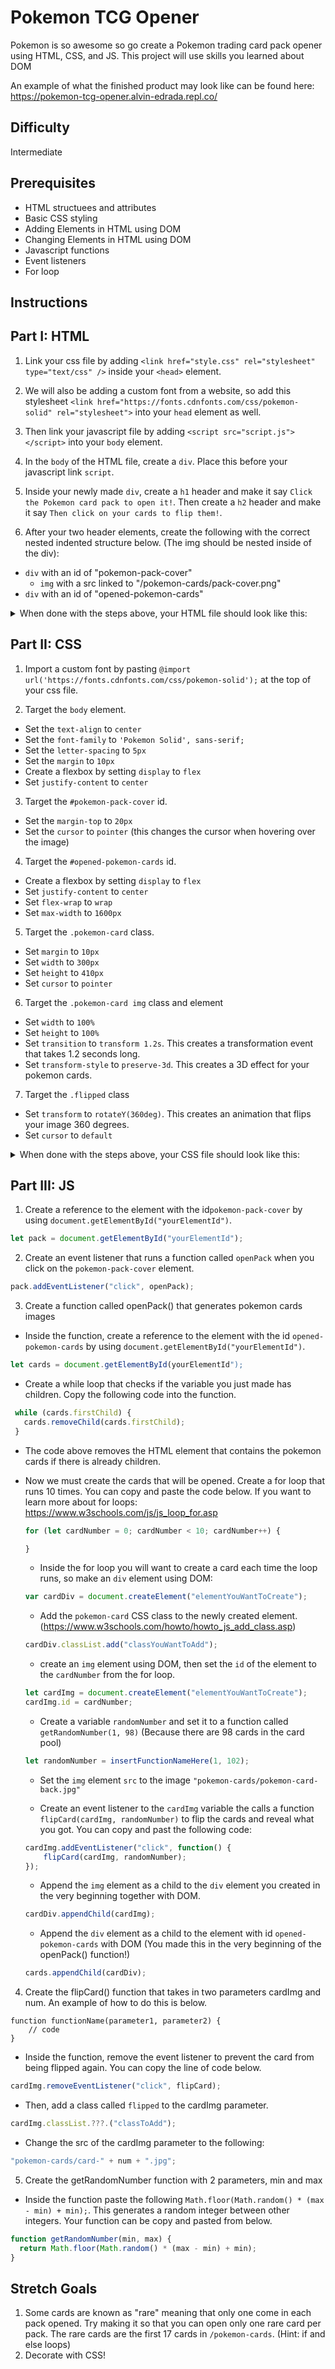 # Pokemon TCG Opener

Pokemon is so awesome so go create a Pokemon trading card pack opener using HTML, CSS, and JS. This project will use skills you learned about DOM

An example of what the finished product may look like can be found here: https://pokemon-tcg-opener.alvin-edrada.repl.co/

## Difficulty
Intermediate

## Prerequisites
* HTML structuees and attributes
* Basic CSS styling
* Adding Elements in HTML using DOM
* Changing Elements in HTML using DOM
* Javascript functions
* Event listeners
* For loop

## Instructions

## Part I: HTML

1. Link your css file by adding ```<link href="style.css" rel="stylesheet" type="text/css" />``` inside your ```<head>``` element. 

2. We will also be adding a custom font from a website, so add this stylesheet ```<link href="https://fonts.cdnfonts.com/css/pokemon-solid" rel="stylesheet">``` into your ```head``` element as well.

3. Then link your javascript file by adding ```<script src="script.js"></script>``` into your ```body``` element.

4. In the ```body``` of the HTML file, create a ```div```. Place this before your javascript link ```script```.

5. Inside your newly made ```div```, create a ```h1``` header and make it say ```Click the Pokemon card pack to open it!```. Then create a ```h2``` header and make it say ```Then click on your cards to flip them!```.

6. After your two header elements, create the following with the correct nested indented structure below. (The img should be nested inside of the div):
  * ```div``` with an id of "pokemon-pack-cover"
    * ```img``` with a src linked to "/pokemon-cards/pack-cover.png"
  * ```div``` with an id of "opened-pokemon-cards"
  
  
<details>
      <summary>When done with the steps above, your HTML file should look like this:</summary>

``` HTML
<!DOCTYPE html>
<html>

<head>
  <meta charset="utf-8">
  <meta name="viewport" content="width=device-width">
  <title>replit</title>
  <link href="style.css" rel="stylesheet" type="text/css" />
  <link href="https://fonts.cdnfonts.com/css/pokemon-solid" rel="stylesheet">
</head>

<body>
  <div>
    <h1>Click the Pokemon card pack to open it!</h1>
    <h2>Then click on your cards to flip them!</h2>
    <div id="pokemon-pack-cover">
      <img src="pokemon-cards/pack-cover.png">
    </div>
    <div id="opened-pokemon-cards">
    </div>
  </div>
  <script src="script.js"></script>
</body>

</html>
```
</details>

## Part II: CSS
1. Import a custom font by pasting ```@import url('https://fonts.cdnfonts.com/css/pokemon-solid');``` at the top of your css file.

2. Target the ```body``` element.
  * Set the ```text-align``` to ```center```
  * Set the ```font-family``` to ```'Pokemon Solid', sans-serif;```
  * Set the ```letter-spacing``` to ```5px```
  * Set the ```margin``` to ```10px```
  * Create a flexbox by setting ```display``` to ```flex```
  * Set ```justify-content``` to ```center```
  
3. Target the ```#pokemon-pack-cover``` id.
  * Set the ```margin-top``` to ```20px```
  * Set the ```cursor``` to ```pointer``` (this changes the cursor when hovering over the image)
  
4. Target the ```#opened-pokemon-cards``` id.
  * Create a flexbox by setting ```display``` to ```flex```
  * Set ```justify-content``` to ```center```
  * Set ```flex-wrap``` to ```wrap```
  * Set ```max-width``` to ```1600px```
  
5. Target the ```.pokemon-card``` class.
  * Set ```margin``` to ```10px```
  * Set ```width``` to ```300px```
  * Set ```height``` to ```410px```
  * Set ```cursor``` to ```pointer```
  
6. Target the ```.pokemon-card img``` class and element
  * Set ```width``` to ```100%```
  * Set ```height``` to ```100%```
  * Set ```transition``` to ```transform 1.2s```. This creates a transformation event that takes 1.2 seconds long.
  * Set ```transform-style``` to ```preserve-3d```. This creates a 3D effect for your pokemon cards.
  
7. Target the ```.flipped``` class
  * Set ```transform``` to ```rotateY(360deg)```. This creates an animation that flips your image 360 degrees.
  * Set ```cursor``` to ```default```

<details>
      <summary>When done with the steps above, your CSS file should look like this:</summary>

``` CSS
@import url('https://fonts.cdnfonts.com/css/pokemon-solid');

body {
  display: flex;
  justify-content: center;
  margin: 10px;
  font-family: 'Pokemon Solid', sans-serif;
  letter-spacing: 5px;
  text-align: center;
}

#pokemon-pack-cover {
  margin-top: 20px;
  cursor: pointer;
}

/* stretch goals grid*/
#opened-pokemon-cards {
  display: flex;
  flex-wrap: wrap;
  justify-content: center;
  max-width: 1600px;
}

.pokemon-card {
  margin: 10px;
  width: 300px;
  height: 410px;
  cursor: pointer;
}

.pokemon-card img {
  width: 100%;
  height: 100%;
  transition: transform 1.2s;
  transform-style: preserve-3d;
  
}

.flipped {
  transform: rotateY(360deg);
  cursor: default;
}

```
</details>

## Part III: JS

1. Create a reference to the element with the id```pokemon-pack-cover``` by using ```document.getElementById("yourElementId")```.

``` javascript
let pack = document.getElementById("yourElementId");
```

2. Create an event listener that runs a function called ```openPack``` when you click on the ```pokemon-pack-cover``` element.

``` javascript
pack.addEventListener("click", openPack);
```


3. Create a function called openPack() that generates pokemon cards images
* Inside the function, create a reference to the element with the id ```opened-pokemon-cards``` by using ```document.getElementById("yourElementId")```.

``` javascript
let cards = document.getElementById(yourElementId");
```

* Create a while loop that checks if the variable you just made has children. Copy the following code into the function.
 ``` javascript
  while (cards.firstChild) {
    cards.removeChild(cards.firstChild);
  }
 ```
  * The code above removes the HTML element that contains the pokemon cards if there is already children.
  
* Now we must create the cards that will be opened. Create a for loop that runs 10 times. You can copy and paste the code below. If you want to learn more about for loops: https://www.w3schools.com/js/js_loop_for.asp

  ``` javascript
  for (let cardNumber = 0; cardNumber < 10; cardNumber++) {

  }
  ```

  * Inside the for loop you will want to create a card each time the loop runs, so make an ```div``` element using DOM:
  ``` javascript
  var cardDiv = document.createElement("elementYouWantToCreate");
  ```
  
  * Add the ```pokemon-card``` CSS class to the newly created element. (https://www.w3schools.com/howto/howto_js_add_class.asp)
  ``` javascript
  cardDiv.classList.add("classYouWantToAdd");
  ```

  * create an ```img``` element using DOM, then set the ```id``` of the element to the ```cardNumber``` from the for loop.
  ``` javascript
  let cardImg = document.createElement("elementYouWantToCreate");
  cardImg.id = cardNumber;
  ```

  * Create a variable ```randomNumber``` and set it to a function called ```getRandomNumber(1, 98)``` (Because there are 98 cards in the card pool)
  ``` javascript
  let randomNumber = insertFunctionNameHere(1, 102);
  ```
  
  * Set the ```img``` element ```src``` to the image ```"pokemon-cards/pokemon-card-back.jpg"```
  
  * Create an event listener to the ```cardImg``` variable the calls a function ```flipCard(cardImg, randomNumber)``` to flip the cards and reveal what you got. You can copy and past the following code:
  ``` javascript
  cardImg.addEventListener("click", function() {
      flipCard(cardImg, randomNumber);
  });
  ```
  
  * Append the ```img``` element as a child to the ```div``` element you created in the very beginning together with DOM.
  ``` javascript
  cardDiv.appendChild(cardImg);
  ```
  
  * Append the ```div``` element as a child to the element with id ```opened-pokemon-cards``` with DOM (You made this in the very beginning of the openPack() function!)
  ``` javascript
  cards.appendChild(cardDiv);
  ```
  
4. Create the flipCard() function that takes in two parameters cardImg and num. An example of how to do this is below.
``` javacsript
function functionName(parameter1, parameter2) {
    // code
}
```

  * Inside the function, remove the event listener to prevent the card from being flipped again. You can copy the line of code below.
  ``` javascript
  cardImg.removeEventListener("click", flipCard);
  ```
  * Then, add a class called ```flipped``` to the cardImg parameter.
  ``` javascript
  cardImg.classList.???.("classToAdd");
  ```
  * Change the src of the cardImg parameter to the following:
  ``` javascript  
  "pokemon-cards/card-" + num + ".jpg";
  ```
    
    
5. Create the getRandomNumber function with 2 parameters, min and max
* Inside the function paste the following ```Math.floor(Math.random() * (max - min) + min);```. This generates a random integer between other integers. Your function can be copy and pasted from below.

``` javascript
function getRandomNumber(min, max) {
  return Math.floor(Math.random() * (max - min) + min);
}
```

## Stretch Goals
1. Some cards are known as "rare" meaning that only one come in each pack opened. Try making it so that you can open only one rare card per pack. The rare cards are the first 17 cards in ```/pokemon-cards```. (Hint: if and else loops)
2. Decorate with CSS!
